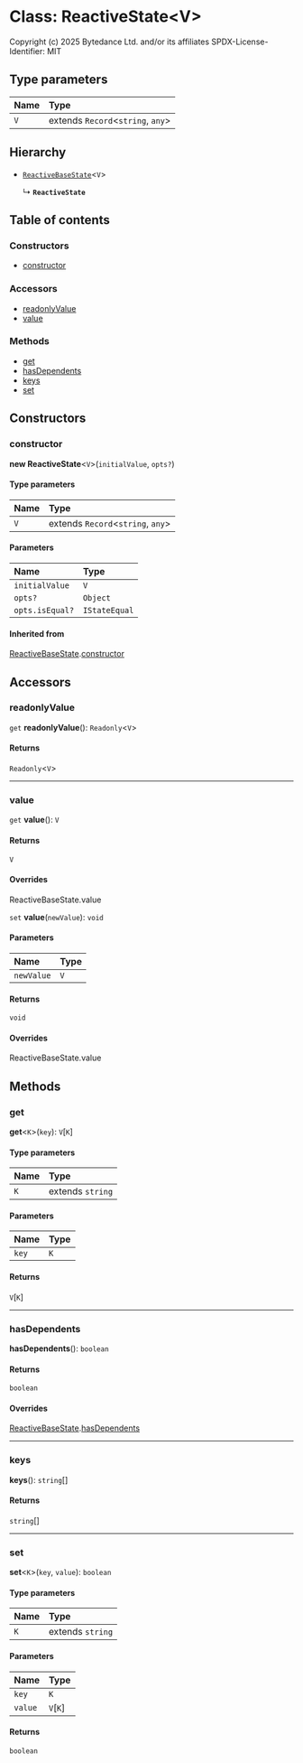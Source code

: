 # Class: ReactiveState\<V>

Copyright (c) 2025 Bytedance Ltd. and/or its affiliates
SPDX-License-Identifier: MIT

## Type parameters

| Name | Type |
| :------ | :------ |
| `V` | extends `Record`<`string`, `any`> |

## Hierarchy

* [`ReactiveBaseState`](/auto-docs/fixed-layout-editor/classes/ReactiveBaseState.md)<`V`>

  ↳ **`ReactiveState`**

## Table of contents

### Constructors

* [constructor](/auto-docs/fixed-layout-editor/classes/ReactiveState.md#constructor)

### Accessors

* [readonlyValue](/auto-docs/fixed-layout-editor/classes/ReactiveState.md#readonlyvalue)
* [value](/auto-docs/fixed-layout-editor/classes/ReactiveState.md#value)

### Methods

* [get](/auto-docs/fixed-layout-editor/classes/ReactiveState.md#get)
* [hasDependents](/auto-docs/fixed-layout-editor/classes/ReactiveState.md#hasdependents)
* [keys](/auto-docs/fixed-layout-editor/classes/ReactiveState.md#keys)
* [set](/auto-docs/fixed-layout-editor/classes/ReactiveState.md#set)

## Constructors

### constructor

**new ReactiveState**<`V`>(`initialValue`, `opts?`)

#### Type parameters

| Name | Type |
| :------ | :------ |
| `V` | extends `Record`<`string`, `any`> |

#### Parameters

| Name | Type |
| :------ | :------ |
| `initialValue` | `V` |
| `opts?` | `Object` |
| `opts.isEqual?` | `IStateEqual` |

#### Inherited from

[ReactiveBaseState](/auto-docs/fixed-layout-editor/classes/ReactiveBaseState.md).[constructor](/auto-docs/fixed-layout-editor/classes/ReactiveBaseState.md#constructor)

## Accessors

### readonlyValue

`get` **readonlyValue**(): `Readonly`<`V`>

#### Returns

`Readonly`<`V`>

***

### value

`get` **value**(): `V`

#### Returns

`V`

#### Overrides

ReactiveBaseState.value

`set` **value**(`newValue`): `void`

#### Parameters

| Name | Type |
| :------ | :------ |
| `newValue` | `V` |

#### Returns

`void`

#### Overrides

ReactiveBaseState.value

## Methods

### get

**get**<`K`>(`key`): `V`\[`K`]

#### Type parameters

| Name | Type |
| :------ | :------ |
| `K` | extends `string` |

#### Parameters

| Name | Type |
| :------ | :------ |
| `key` | `K` |

#### Returns

`V`\[`K`]

***

### hasDependents

**hasDependents**(): `boolean`

#### Returns

`boolean`

#### Overrides

[ReactiveBaseState](/auto-docs/fixed-layout-editor/classes/ReactiveBaseState.md).[hasDependents](/auto-docs/fixed-layout-editor/classes/ReactiveBaseState.md#hasdependents)

***

### keys

**keys**(): `string`\[]

#### Returns

`string`\[]

***

### set

**set**<`K`>(`key`, `value`): `boolean`

#### Type parameters

| Name | Type |
| :------ | :------ |
| `K` | extends `string` |

#### Parameters

| Name | Type |
| :------ | :------ |
| `key` | `K` |
| `value` | `V`\[`K`] |

#### Returns

`boolean`
